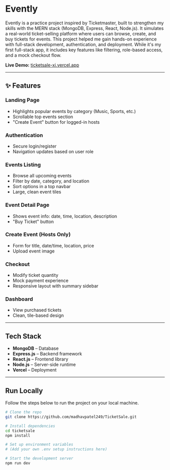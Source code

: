 # Evently

Evently is a practice project inspired by Ticketmaster, built to strengthen my skills with the MERN stack (MongoDB, Express, React, Node.js). It simulates a real-world ticket-selling platform where users can browse, create, and buy tickets for events. This project helped me gain hands-on experience with full-stack development, authentication, and deployment. While it's my first full-stack app, it includes key features like filtering, role-based access, and a mock checkout flow.

 **Live Demo:** [ticketsale-xi.vercel.app](https://ticketsale-xi.vercel.app/)

---

## ✨ Features

###  Landing Page
- Highlights popular events by category (Music, Sports, etc.)
- Scrollable top events section
- "Create Event" button for logged-in hosts

###  Authentication
- Secure login/register
- Navigation updates based on user role

###  Events Listing
- Browse all upcoming events
- Filter by date, category, and location
- Sort options in a top navbar
- Large, clean event tiles

###  Event Detail Page
- Shows event info: date, time, location, description
- "Buy Ticket" button

###  Create Event (Hosts Only)
- Form for title, date/time, location, price
- Upload event image

###  Checkout
- Modify ticket quantity 
- Mock payment experience
- Responsive layout with summary sidebar

###  Dashboard
- View purchased tickets
- Clean, tile-based design

---

##  Tech Stack

- **MongoDB** – Database
- **Express.js** – Backend framework
- **React.js** – Frontend library
- **Node.js** – Server-side runtime
- **Vercel** – Deployment

---

##  Run Locally

Follow the steps below to run the project on your local machine.

```bash
# Clone the repo
git clone https://github.com/madhavpatel249/TicketSale.git

# Install dependencies
cd ticketsale
npm install

# Set up environment variables
# (Add your own .env setup instructions here)

# Start the development server
npm run dev
